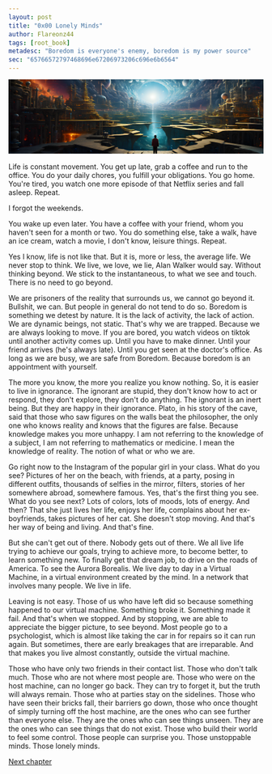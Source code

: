 ```yaml
---
layout: post
title: "0x00 Lonely Minds"
author: Flareonz44
tags: [root_book]
metadesc: "Boredom is everyone's enemy, boredom is my power source"
sec: "65766572797468696e67206973206c696e6b6564"
---
```

![reality](/images/2024-3-8-lonely-minds/banner.webp)

Life is constant movement. You get up late, grab a coffee and run to the office. You do your daily chores, you fulfill your obligations. You go home. You're tired, you watch one more episode of that Netflix series and fall asleep. Repeat.

I forgot the weekends.

You wake up even later. You have a coffee with your friend, whom you haven't seen for a month or two. You do something else, take a walk, have an ice cream, watch a movie, I don't know, leisure things. Repeat.

Yes I know, life is not like that. But it is, more or less, the average life. We never stop to think. We live, we love, we lie, Alan Walker would say. Without thinking beyond. We stick to the instantaneous, to what we see and touch. There is no need to go beyond.

We are prisoners of the reality that surrounds us, we cannot go beyond it. Bullshit, we can. But people in general do not tend to do so. Boredom is something we detest by nature. It is the lack of activity, the lack of action. We are dynamic beings, not static. That's why we are trapped. Because we are always looking to move. If you are bored, you watch videos on tiktok until another activity comes up. Until you have to make dinner. Until your friend arrives (he's always late). Until you get seen at the doctor's office. As long as we are busy, we are safe from Boredom. Because boredom is an appointment with yourself.

The more you know, the more you realize you know nothing. So, it is easier to live in ignorance. The ignorant are stupid, they don't know how to act or respond, they don't explore, they don't do anything. The ignorant is an inert being. But they are happy in their ignorance. Plato, in his story of the cave, said that those who saw figures on the walls beat the philosopher, the only one who knows reality and knows that the figures are false. Because knowledge makes you more unhappy. I am not referring to the knowledge of a subject, I am not referring to mathematics or medicine. I mean the knowledge of reality. The notion of what or who we are. 

Go right now to the Instagram of the popular girl in your class. What do you see? Pictures of her on the beach, with friends, at a party, posing in different outfits, thousands of selfies in the mirror, filters, stories of her somewhere abroad, somewhere famous. Yes, that's the first thing you see. What do you see next? Lots of colors, lots of moods, lots of energy. And then? That she just lives her life, enjoys her life, complains about her ex-boyfriends, takes pictures of her cat. She doesn't stop moving. And that's her way of being and living. And that's fine.

But she can't get out of there. Nobody gets out of there. We all live life trying to achieve our goals, trying to achieve more, to become better, to learn something new. To finally get that dream job, to drive on the roads of America. To see the Aurora Borealis. We live day to day in a Virtual Machine, in a virtual environment created by the mind. In a network that involves many people. We live in life.

Leaving is not easy. Those of us who have left did so because something happened to our virtual machine. Something broke it. Something made it fail. And that's when we stopped. And by stopping, we are able to appreciate the bigger picture, to see beyond. Most people go to a psychologist, which is almost like taking the car in for repairs so it can run again. But sometimes, there are early breakages that are irreparable. And that makes you live almost constantly, outside the virtual machine.

Those who have only two friends in their contact list. Those who don't talk much. Those who are not where most people are. Those who were on the host machine, can no longer go back. They can try to forget it, but the truth will always remain. Those who at parties stay on the sidelines. Those who have seen their bricks fall, their barriers go down, those who once thought of simply turning off the host machine, are the ones who can see further than everyone else. They are the ones who can see things unseen. They are the ones who can see things that do not exist. Those who build their world to feel some control. Those people can surprise you. Those unstoppable minds. Those lonely minds.

<a href="homa">Next chapter</a>